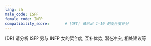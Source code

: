 ```yaml
---
lang: zh
male_code: ISFP
female_code: INFP
compatibility_score:       # [GPT] 请给出 1–10 的契合度评分
---
```


[DR] 请分析 ISFP 男与 INFP 女的契合度, 互补优势, 潜在冲突, 相处建议等

